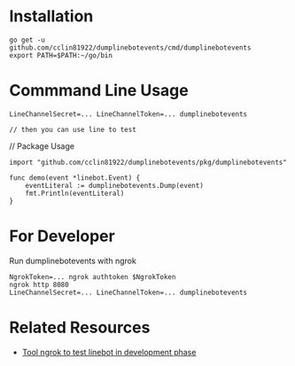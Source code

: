 # Installation

```
go get -u github.com/cclin81922/dumplinebotevents/cmd/dumplinebotevents
export PATH=$PATH:~/go/bin
```

# Commmand Line Usage

```
LineChannelSecret=... LineChannelToken=... dumplinebotevents

// then you can use line to test
```

// Package Usage

```
import "github.com/cclin81922/dumplinebotevents/pkg/dumplinebotevents"

func demo(event *linebot.Event) {
    eventLiteral := dumplinebotevents.Dump(event)
    fmt.Println(eventLiteral)
}
```

# For Developer

Run dumplinebotevents with ngrok

```
NgrokToken=... ngrok authtoken $NgrokToken
ngrok http 8080
LineChannelSecret=... LineChannelToken=... dumplinebotevents
```

# Related Resources

* [Tool ngrok to test linebot in development phase](https://cleanshadow.blogspot.com/2017/02/ngrokline-botwebhook.html)
